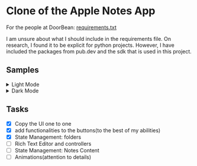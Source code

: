 # Clone of the Apple Notes App

For the people at DoorBean: [requirements.txt](requirements.txt)

I am unsure about what I should include in the requirements file. On research, I found it to be explicit for python projects. However, I have included the packages from pub.dev and the sdk that is used in this project.

## Samples


<details>
<summary>Light Mode</summary>
<img src="./samples/light/folder_page_popup_light.png", height= "400">  
<img src="./samples/light/inside_folder_kb.png", height= "400">  
</details>
<details>
<summary>Dark Mode</summary>
<img src="./samples/dark/folders_dark_popup.png", height="400">
<img src="./samples/dark/inside_folder_kb_dark.png", height= "400">  
</details>

## Tasks
- [X] Copy the UI one to one
- [X] add functionalities to the buttons(to the best of my abilities)
- [X] State Management: folders
- [ ] Rich Text Editor and controllers
- [ ] State Management: Notes Content
- [ ] Animations(attention to details)